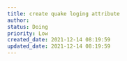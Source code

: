```yaml
---
title: create quake loging attribute
author: 
status: Doing
priority: Low
created_date: 2021-12-14 08:19:59
updated_date: 2021-12-14 08:19:59
---
```



